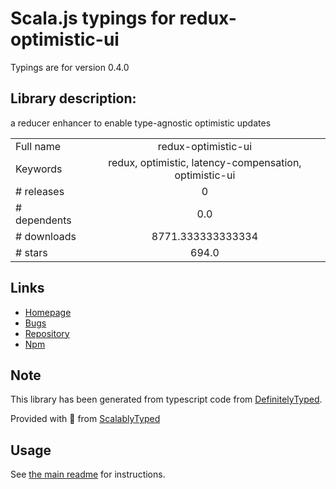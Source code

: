 
# Scala.js typings for redux-optimistic-ui

Typings are for version 0.4.0

## Library description:
a reducer enhancer to enable type-agnostic optimistic updates

|                    |                 |
| ------------------ | :-------------: |
| Full name          | redux-optimistic-ui |
| Keywords           | redux, optimistic, latency-compensation, optimistic-ui |
| # releases         | 0 |
| # dependents       | 0.0 |
| # downloads        | 8771.333333333334 |
| # stars            | 694.0 |

## Links
- [Homepage](https://github.com/mattkrick/redux-optimistic-ui#readme)
- [Bugs](https://github.com/mattkrick/redux-optimistic-ui/issues)
- [Repository](https://github.com/mattkrick/redux-optimistic-ui)
- [Npm](https://www.npmjs.com/package/redux-optimistic-ui)
    


## Note
This library has been generated from typescript code from [DefinitelyTyped](https://definitelytyped.org).

Provided with :purple_heart: from [ScalablyTyped](https://github.com/oyvindberg/ScalablyTyped)

## Usage
See [the main readme](../../readme.md) for instructions.


